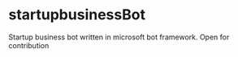 # startupbusinessBot
Startup business bot written in microsoft bot framework. Open for contribution
